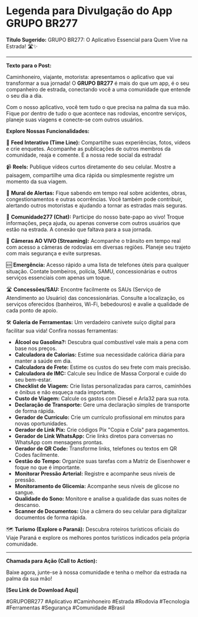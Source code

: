 # Legenda para Divulgação do App GRUPO BR277

**Título Sugerido:** GRUPO BR277: O Aplicativo Essencial para Quem Vive na Estrada! 🛣️✨

---

**Texto para o Post:**

Caminhoneiro, viajante, motorista: apresentamos o aplicativo que vai transformar a sua jornada! O **GRUPO BR277** é mais do que um app, é o seu companheiro de estrada, conectando você a uma comunidade que entende o seu dia a dia.

Com o nosso aplicativo, você tem tudo o que precisa na palma da sua mão. Fique por dentro de tudo o que acontece nas rodovias, encontre serviços, planeje suas viagens e conecte-se com outros usuários.

**Explore Nossas Funcionalidades:**

📲 **Feed Interativo (Time Line):**
Compartilhe suas experiências, fotos, vídeos e crie enquetes. Acompanhe as publicações de outros membros da comunidade, reaja e comente. É a nossa rede social da estrada!

📹 **Reels:**
Publique vídeos curtos diretamente do seu celular. Mostre a paisagem, compartilhe uma dica rápida ou simplesmente registre um momento da sua viagem.

🚨 **Mural de Alertas:**
Fique sabendo em tempo real sobre acidentes, obras, congestionamentos e outras ocorrências. Você também pode contribuir, alertando outros motoristas e ajudando a tornar as estradas mais seguras.

💬 **Comunidade277 (Chat):**
Participe do nosso bate-papo ao vivo! Troque informações, peça ajuda, ou apenas converse com outros usuários que estão na estrada. A conexão que faltava para a sua jornada.

🎥 **Câmeras AO VIVO (Streaming):**
Acompanhe o trânsito em tempo real com acesso a câmeras de rodovias em diversas regiões. Planeje seu trajeto com mais segurança e evite surpresas.

🆘 **Emergência:**
Acesso rápido a uma lista de telefones úteis para qualquer situação. Contate bombeiros, polícia, SAMU, concessionárias e outros serviços essenciais com apenas um toque.

🛣️ **Concessões/SAU:**
Encontre facilmente os SAUs (Serviço de Atendimento ao Usuário) das concessionárias. Consulte a localização, os serviços oferecidos (banheiros, Wi-Fi, bebedouros) e avalie a qualidade de cada ponto de apoio.

🛠️ **Galeria de Ferramentas:**
Um verdadeiro canivete suíço digital para facilitar sua vida! Confira nossas ferramentas:

*   **Álcool ou Gasolina?:** Descubra qual combustível vale mais a pena com base nos preços.
*   **Calculadora de Calorias:** Estime sua necessidade calórica diária para manter a saúde em dia.
*   **Calculadora de Frete:** Estime os custos do seu frete com mais precisão.
*   **Calculadora de IMC:** Calcule seu Índice de Massa Corporal e cuide do seu bem-estar.
*   **Checklist de Viagem:** Crie listas personalizadas para carros, caminhões e ônibus e não esqueça nada importante.
*   **Custo de Viagem:** Calcule os gastos com Diesel e Arla32 para sua rota.
*   **Declaração de Transporte:** Gere uma declaração simples de transporte de forma rápida.
*   **Gerador de Currículo:** Crie um currículo profissional em minutos para novas oportunidades.
*   **Gerador de Link Pix:** Crie códigos Pix "Copia e Cola" para pagamentos.
*   **Gerador de Link WhatsApp:** Crie links diretos para conversas no WhatsApp com mensagens prontas.
*   **Gerador de QR Code:** Transforme links, telefones ou textos em QR Codes facilmente.
*   **Gestão do Tempo:** Organize suas tarefas com a Matriz de Eisenhower e foque no que é importante.
*   **Monitorar Pressão Arterial:** Registre e acompanhe seus níveis de pressão.
*   **Monitoramento de Glicemia:** Acompanhe seus níveis de glicose no sangue.
*   **Qualidade do Sono:** Monitore e analise a qualidade das suas noites de descanso.
*   **Scanner de Documentos:** Use a câmera do seu celular para digitalizar documentos de forma rápida.

🗺️ **Turismo (Explore o Paraná):**
Descubra roteiros turísticos oficiais do Viaje Paraná e explore os melhores pontos turísticos indicados pela própria comunidade.

---

**Chamada para Ação (Call to Action):**

Baixe agora, junte-se à nossa comunidade e tenha o melhor da estrada na palma da sua mão!

**[Seu Link de Download Aqui]**

#GRUPOBR277 #Aplicativo #Caminhoneiro #Estrada #Rodovia #Tecnologia #Ferramentas #Segurança #Comunidade #Brasil